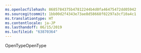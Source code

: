 ```yaml
---
ms.openlocfilehash: 8685784375b47812244b4d0fa46475472dd05942
ms.sourcegitcommit: 1bb00d2f4343e73ae8d58668f02297a3cf10a4c1
ms.translationtype: HT
ms.contentlocale: ja-JP
ms.lasthandoff: 06/15/2019
ms.locfileid: "63870364"
---
```

<span data-ttu-id="1f8f3-101">OpenType</span><span class="sxs-lookup"><span data-stu-id="1f8f3-101">OpenType</span></span>